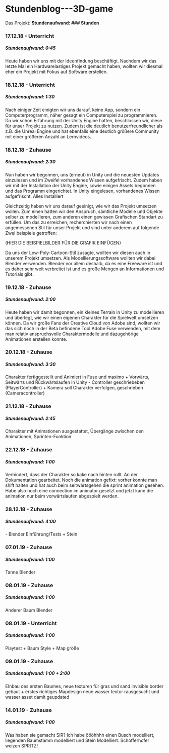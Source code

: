 # Stundenblog---3D-game
Das Projekt:
<b>Stundenaufwand: ### Stunden</b>

<h3 id="einssiebeneinszwei">17.12.18 - Unterricht</h3>
  <h5>Stundenaufwand: 0:45</h5>
  
Heute haben wir uns mit der Ideenfindung beschäftigt. Nachdem wir das letzte Mal ein Hardwarelastiges Projekt gemacht haben, wollten wir diesmal eher ein Projekt mit Fokus auf Software erstellen. 

<h3 id="einsachteinszwei">18.12.18 - Unterricht</h3>
  <h5>Stundenaufwand: 1:30</h5>  
  
Nach einiger Zeit einigten wir uns darauf, keine App, sondern ein Computerprogramm, näher gesagt ein Computerspiel zu programmieren. Da wir schon Erfahrung mit der Unity Engine hatten, beschlossen wir, diese für unser Projekt zu nutzen. Zudem ist die deutlich benutzerfreundlicher als z.B. die Unreal Engine und hat ebenfalls eine deutlich größere Community mit einer größeren Anzahl an Lernvideos.
  
<h3 id="einsachteinszweiz">18.12.18 - Zuhause</h3>

  <h5>Stundenaufwand: 2:30</h5>

  Nun haben wir begonnen, uns (erneut) in Unity und die neuesten Updates einzulesen und im Zweifel vorhandenes Wissen aufgefrischt. Zudem haben wir mit der Installation der Unity Engine, sowie einigen Assets begonnen und das Programm eingerichtet. 
  In Unity eingelesen, vorhandenes Wissen aufgefrischt, Alles Installiert
  
  Gleichzeitig haben wir uns darauf geeinigt, wie wir das Projekt umsetzen wollen. Zum einen hatten wir den Anspruch, sämtliche Modelle und Objekte selber zu modellieren, zum anderen einen gewissen Grafischen Standart zu erfüllen. Um das zu erreichen, recherchierten wir nach einen angemessenen Stil für unser Projekt und sind unter anderem auf folgende Zwei beispiele getroffen:
  
(HIER DIE BEISPIELBILDER FÜR  DIE GRAFIK EINFÜGEN)

Da uns der Low-Poly-Cartoon-Stil zusagte, wollten wir diesen auch in unserem Projekt umsetzen. Als Modellierungssoftware wollten wir dabei Blender verwenden. Blender vor allem deshalb, da es eine Freeware ist und es daher sehr weit verbreitet ist und es große Mengen an Informationen und Tutorials gibt.
  
<h3 id="einsneuneinszwei">19.12.18 - Zuhause</h3>

  <h5>Stundenaufwand: 2:00</h5>
 Heute haben wir damit begonnen, ein kleines Terrain in Unity zu modellieren und überlegt, wie wir einen eigenen Charakter für die Spielwelt umsetzen können. Da wir große Fans der Creative Cloud von Adobe sind, wollten wir das sich noch in der Beta befindene Tool Adobe Fuse verwenden, mit dem man relativ anspruchsvolle Charaktermodelle und dazugehörige Animationen erstellen konnte. 
 
<h3 id="zweinulleinszwei">20.12.18 - Zuhause</h3>
  <h5>Stundenaufwand: 3:30</h5>
  
  Charakter fertiggestellt und Animiert in Fuse und maximo + Vorwärts, Seitwärts und Rückwärtslaufen in Unity - Controller geschriebeben (PlayerController) + Kamera soll Charakter verfolgen, geschrieben (Cameracontroller)
<h3 id="zweieinseinszwei">21.12.18 - Zuhause</h3>
  <h5>Stundenaufwand: 2:45</h5>
  
  Charakter mit Animationen ausgestattet, Übergänge zwischen den Animationen, Sprinten-Funktion
  
<h3 id="zweizweieinszwei">22.12.18 - Zuhause</h3>
<h5>Stundenaufwand: 1:00</h5>

Verhindert, dass der Charakter so kake nach hinten rollt. An der Dokumentation gearbeitet. Noch die animation gefixt: vorher konnte man shift halten und hat auch beim seitwärtsgehen die sprint animation gesehen. Habe also noch eine connection im animator gesetzt und jetzt kann die animation nur beim vorwärtslaufen abgespielt werden.

<h3 id="zweiachteinszwei">28.12.18 - Zuhause</h3>
<h5>Stundenaufwand: 4:00</h5>
- Blender Einführung/Tests + Stein

<h3 id="nullsiebennulleins">07.01.19 - Zuhause</h3>
<h5>Stundenaufwand: 1:00</h5>
Tanne Blender

<h3 id="nullachtnulleinsz">08.01.19 - Zuhause</h3>
<h5>Stundenaufwand: 1:00</h5>
Anderer Baum Blender

<h3 id="nullachtnulleins">08.01.19 - Unterricht</h3>
<h5>Stundenaufwand: 1:00</h5>
Playtest + Baum Style + Map größe

<h3 id="nullneunnulleins">09.01.19 - Zuhause</h3>
<h5>Stundenaufwand: 1:00 + 2:00</h5>

EInbau des ersten Baumes, neue texturen für gras und sand
invisible border gebaut + erstes richtiges Mapdesign
neue wasser textur rausgesucht und wasser asset damit geupdated

<h3 id="einsviernulleinsz">14.01.19 - Zuhause</h3>

<h5>Stundenaufwand: 1:00</h5>
Was haben sie gemacht SIR? Ich habe öööhhhh einen Busch modelliert, liegenden Baumstamm modelliert und Stein Modelliert. Schöfferhofer weizen SPRITZ!

